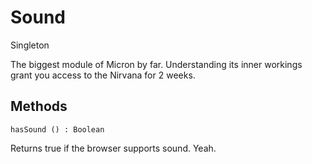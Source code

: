 # Sound

<span class="label label-warning">Singleton</span>

The biggest module of Micron by far. Understanding its inner workings grant you access to the Nirvana for 2 weeks.

## Methods

    hasSound ()	: Boolean

Returns true if the browser supports sound. Yeah.
